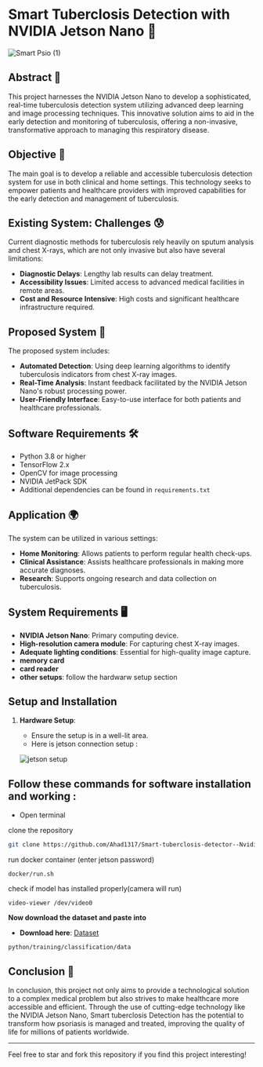 # Smart Tuberclosis Detection with NVIDIA Jetson Nano 🚀

![Smart Psio (1)](https://github.com/Ahad1317/Smart-tuberclosis-detector--NvidiaJetson/assets/96586030/ac90ea47-1f17-4065-a39e-d25126329e5c)

## Abstract 📄
This project harnesses the NVIDIA Jetson Nano to develop a sophisticated, real-time tuberculosis detection system utilizing advanced deep learning and image processing techniques. This innovative solution aims to aid in the early detection and monitoring of tuberculosis, offering a non-invasive, transformative approach to managing this respiratory disease.

## Objective 🎯
The main goal is to develop a reliable and accessible tuberculosis detection system for use in both clinical and home settings. This technology seeks to empower patients and healthcare providers with improved capabilities for the early detection and management of tuberculosis.

## Existing System: Challenges 😰
Current diagnostic methods for tuberculosis rely heavily on sputum analysis and chest X-rays, which are not only invasive but also have several limitations:
- **Diagnostic Delays**: Lengthy lab results can delay treatment.
- **Accessibility Issues**: Limited access to advanced medical facilities in remote areas.
- **Cost and Resource Intensive**: High costs and significant healthcare infrastructure required.

## Proposed System 🌟
The proposed system includes:
- **Automated Detection**: Using deep learning algorithms to identify tuberculosis indicators from chest X-ray images.
- **Real-Time Analysis**: Instant feedback facilitated by the NVIDIA Jetson Nano's robust processing power.
- **User-Friendly Interface**: Easy-to-use interface for both patients and healthcare professionals.

## Software Requirements 🛠️
- Python 3.8 or higher
- TensorFlow 2.x
- OpenCV for image processing
- NVIDIA JetPack SDK
- Additional dependencies can be found in `requirements.txt`

## Application 🌍
The system can be utilized in various settings:
- **Home Monitoring**: Allows patients to perform regular health check-ups.
- **Clinical Assistance**: Assists healthcare professionals in making more accurate diagnoses.
- **Research**: Supports ongoing research and data collection on tuberculosis.

## System Requirements 🖥️
- **NVIDIA Jetson Nano**: Primary computing device.
- **High-resolution camera module**: For capturing chest X-ray images.
- **Adequate lighting conditions**: Essential for high-quality image capture.
- **memory card**
- **card reader**
- **other setups**: follow the hardwarw setup section

## Setup and Installation
1. **Hardware Setup**:
      - Ensure the setup is in a well-lit area.
      - Here is jetson connection setup :

      ![jetson setup](https://github.com/Ahad1317/Smart-tuberclosis-detector--NvidiaJetson/assets/96586030/36da2479-1eec-4919-ade9-ec2ada96436d)

## Follow these commands for software installation and working :

- Open terminal
  
clone the repository 
```bash
git clone https://github.com/Ahad1317/Smart-tuberclosis-detector--NvidiaJetson
```
run docker container (enter jetson password)
```
docker/run.sh
```
check if model has installed properly(camera will run)
```
video-viewer /dev/video0
```
**Now download the dataset and paste into**
- **Download here**: [Dataset](https://www.kaggle.com/datasets/mohamedhanyyy/chest-ctscan-images)
```
python/training/classification/data
```
## Conclusion 📜

In conclusion, this project not only aims to provide a technological solution to a complex medical problem but also strives to make healthcare more accessible and efficient. Through the use of cutting-edge technology like the NVIDIA Jetson Nano, Smart tuberclosis Detection has the potential to transform how psoriasis is managed and treated, improving the quality of life for millions of patients worldwide.

---

Feel free to star and fork this repository if you find this project interesting!
